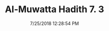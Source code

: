---
title        : "Al-Muwatta Hadith 7. 3"
date         : 7/25/2018 12:28:54 PM
draft        : false
type         : "hadith"
layout       : "hadith"
BookCode     : "AMH"
VolumeNumber : "7"
HadithNumber : "3"
categories  :  ["Prayer, Tahajjud - Concerning Prayer in the Night"]
---